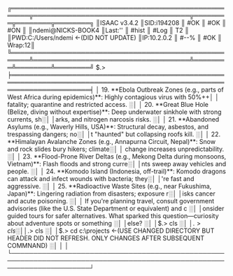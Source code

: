 ╔══════════════════════════════════════════════════════╦════════════════════════════════════╦════════╦════════╦════════╗
║ISAAC v3.4.2                                          ║SID:i194208                         ║ #OK    ║ #OK    ║ #ON    ║
║ndemi@NICKS-BOOK4                                     ║Last:''                             ║ #hist  ║ #Log   ║ T2     ║
║PWD:C:/Users/ndemi   ←(DID NOT UPDATE)                ║IP:10.2.0.2                         ║ #--%   ║ #OK    ║ Wrap:12║
╚══════════════════════════════════════════════════════╩════════════════════════════════════╩════════╩════════╩════════╝
$.>
╞══════════════════════════════════════════════════════════════════════════════════════════════════════════════════════╡
│        19. **Ebola Outbreak Zones (e.g., parts of West Africa during epidemics)**: Highly contagious virus with 50%++│
│ fatality; quarantine and restricted access.                                                                         ░│
│        20. **Great Blue Hole (Belize, diving without expertise)**: Deep underwater sinkhole with strong currents, sh░│
│arks, and nitrogen narcosis risks.                                                                                   ░│
│        21. **Abandoned Asylums (e.g., Waverly Hills, USA)**: Structural decay, asbestos, and trespassing dangers; no░│
│t "haunted" but collapsing roofs kill.                                                                               ░│
│        22. **Himalayan Avalanche Zones (e.g., Annapurna Circuit, Nepal)**: Snow and rock slides bury hikers; climate░│
│ change increases unpredictability.                                                                                  ░│
│        23. **Flood-Prone River Deltas (e.g., Mekong Delta during monsoons, Vietnam)**: Flash floods and strong curre░│
│nts sweep away vehicles and people.                                                                                  ░│
│        24. **Komodo Island (Indonesia, off-trail)**: Komodo dragons can attack and infect wounds with bacteria; they░│
│'re fast and aggressive.                                                                                             ░│
│        25. **Radioactive Waste Sites (e.g., near Fukushima, Japan)**: Lingering radiation from disasters; exposure r░│
│isks cancer and acute poisoning.                                                                                     ░│
│      If you're planning travel, consult government advisories (like the U.S. State Department or equivalent) and c  ░│
│onsider guided tours for safer alternatives. What sparked this question—curiosity about adventure spots or something ░│
│else?                                                                                                                ░│
│$.> cls                                                                                                              ░│
│$.> cls                                                                                                              ░│
│$.> cls                                                                                                              ░│
│$.> cd c:\projects ←(USE CHANGED DIRECTORY BUT HEADER DID NOT REFRESH. ONLY CHANGES AFTER SUBSEQUENT COMMNAND)       ░│
│                                                                                                                      │
└──────────────────────────────────────────────────────────────────────────────────────────────────────────────────────┘